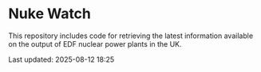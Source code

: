 # Nuke Watch

This repository includes code for retrieving the latest information available on the output of EDF nuclear power plants in the UK.

Last updated: 2025-08-12 18:25
